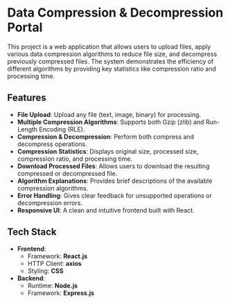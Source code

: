 # Data Compression & Decompression Portal

This project is a web application that allows users to upload files, apply various data compression algorithms to reduce file size, and decompress previously compressed files. The system demonstrates the efficiency of different algorithms by providing key statistics like compression ratio and processing time.

## Features

-   **File Upload**: Upload any file (text, image, binary) for processing.
-   **Multiple Compression Algorithms**: Supports both Gzip (zlib) and Run-Length Encoding (RLE).
-   **Compression & Decompression**: Perform both compress and decompress operations.
-   **Compression Statistics**: Displays original size, processed size, compression ratio, and processing time.
-   **Download Processed Files**: Allows users to download the resulting compressed or decompressed file.
-   **Algorithm Explanations**: Provides brief descriptions of the available compression algorithms.
-   **Error Handling**: Gives clear feedback for unsupported operations or decompression errors.
-   **Responsive UI**: A clean and intuitive frontend built with React.

## Tech Stack

-   **Frontend**:
    -   Framework: **React.js**
    -   HTTP Client: **axios**
    -   Styling: **CSS**
-   **Backend**:
    -   Runtime: **Node.js**
    -   Framework: **Express.js**
    -   File Handling: **multer**
    -   Compression: **zlib** (built-in), custom RLE implementation

## Local Setup Instructions

### Prerequisites

-   Node.js and npm installed on your machine.

### 1. Clone the Repository

```
git clone <your-repo-url>
cd compression-portal
```

### 2. Setup the Backend

```
# Navigate to the server directory
cd server

# Install dependencies
npm install

# Start the backend server
node index.js
```

The server will be running on `http://localhost:5000`.

### 3. Setup the Frontend

Open a new terminal window for the frontend.

```
# Navigate to the client directory from the root
cd client

# Install dependencies
npm install

# Start the React development server
npm start
```

The application will open automatically in your browser at `http://localhost:3000`.
```
